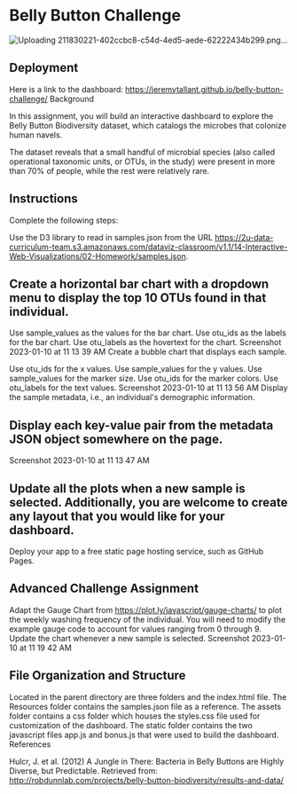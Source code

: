 # Belly Button Challenge

![Uploading 211830221-402ccbc8-c54d-4ed5-aede-62222434b299.png…]()

## Deployment

Here is a link to the dashboard: https://jeremytallant.github.io/belly-button-challenge/
Background

In this assignment, you will build an interactive dashboard to explore the Belly Button Biodiversity dataset, which catalogs the microbes that colonize human navels.

The dataset reveals that a small handful of microbial species (also called operational taxonomic units, or OTUs, in the study) were present in more than 70% of people, while the rest were relatively rare.

## Instructions

Complete the following steps:

Use the D3 library to read in samples.json from the URL https://2u-data-curriculum-team.s3.amazonaws.com/dataviz-classroom/v1.1/14-Interactive-Web-Visualizations/02-Homework/samples.json.

## Create a horizontal bar chart with a dropdown menu to display the top 10 OTUs found in that individual.

Use sample_values as the values for the bar chart.
Use otu_ids as the labels for the bar chart.
Use otu_labels as the hovertext for the chart.
Screenshot 2023-01-10 at 11 13 39 AM
Create a bubble chart that displays each sample.

Use otu_ids for the x values.
Use sample_values for the y values.
Use sample_values for the marker size.
Use otu_ids for the marker colors.
Use otu_labels for the text values.
Screenshot 2023-01-10 at 11 13 56 AM
Display the sample metadata, i.e., an individual's demographic information.

## Display each key-value pair from the metadata JSON object somewhere on the page.

Screenshot 2023-01-10 at 11 13 47 AM

## Update all the plots when a new sample is selected. Additionally, you are welcome to create any layout that you would like for your dashboard.

Deploy your app to a free static page hosting service, such as GitHub Pages.

## Advanced Challenge Assignment

Adapt the Gauge Chart from https://plot.ly/javascript/gauge-charts/ to plot the weekly washing frequency of the individual.
You will need to modify the example gauge code to account for values ranging from 0 through 9.
Update the chart whenever a new sample is selected.
Screenshot 2023-01-10 at 11 19 42 AM

## File Organization and Structure

Located in the parent directory are three folders and the index.html file.
The Resources folder contains the samples.json file as a reference.
The assets folder contains a css folder which houses the styles.css file used for customization of the dashboard.
The static folder contains the two javascript files app.js and bonus.js that were used to build the dashboard.
References

Hulcr, J. et al. (2012) A Jungle in There: Bacteria in Belly Buttons are Highly Diverse, but Predictable. Retrieved from: http://robdunnlab.com/projects/belly-button-biodiversity/results-and-data/


